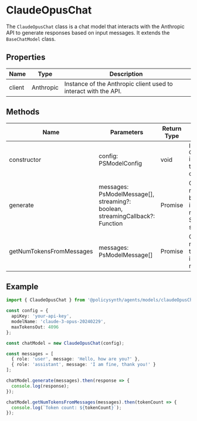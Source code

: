 # ClaudeOpusChat

The `ClaudeOpusChat` class is a chat model that interacts with the Anthropic API to generate responses based on input messages. It extends the `BaseChatModel` class.

## Properties

| Name   | Type      | Description                |
|--------|-----------|----------------------------|
| client | Anthropic | Instance of the Anthropic client used to interact with the API. |

## Methods

| Name                    | Parameters                                                                 | Return Type  | Description                                                                 |
|-------------------------|----------------------------------------------------------------------------|--------------|-----------------------------------------------------------------------------|
| constructor             | config: PSModelConfig                                                      | void         | Initializes the `ClaudeOpusChat` instance with the provided configuration.  |
| generate                | messages: PsModelMessage[], streaming?: boolean, streamingCallback?: Function | Promise<any> | Generates a response based on the input messages. Supports streaming.       |
| getNumTokensFromMessages| messages: PsModelMessage[]                                                | Promise<number> | Calculates the number of tokens in the input messages.                      |

## Example

```typescript
import { ClaudeOpusChat } from '@policysynth/agents/models/claudeOpusChat.js';

const config = {
  apiKey: 'your-api-key',
  modelName: 'claude-3-opus-20240229',
  maxTokensOut: 4096
};

const chatModel = new ClaudeOpusChat(config);

const messages = [
  { role: 'user', message: 'Hello, how are you?' },
  { role: 'assistant', message: 'I am fine, thank you!' }
];

chatModel.generate(messages).then(response => {
  console.log(response);
});

chatModel.getNumTokensFromMessages(messages).then(tokenCount => {
  console.log(`Token count: ${tokenCount}`);
});
```